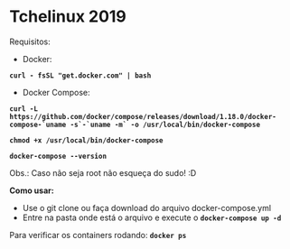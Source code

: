 # Tchelinux 2019

Requisitos:
- Docker: 

**``curl - fsSL "get.docker.com" | bash``** 

- Docker Compose:

**``curl -L https://github.com/docker/compose/releases/download/1.18.0/docker-compose-`uname -s`-`uname -m` -o /usr/local/bin/docker-compose``**

**``chmod +x /usr/local/bin/docker-compose``**

**``docker-compose --version``**

Obs.: Caso não seja root não esqueça do sudo! :D

**Como usar:**

- Use o git clone ou faça download do arquivo docker-compose.yml
- Entre na pasta onde está o arquivo e execute o **``docker-compose up -d``**

Para verificar os containers rodando:
**``docker ps``**
